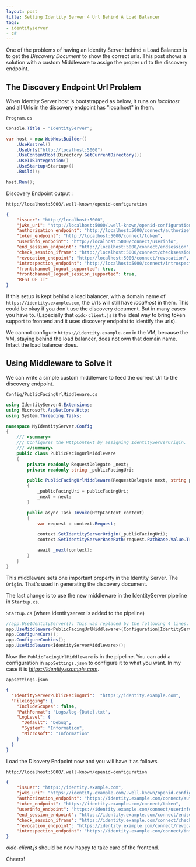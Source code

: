 ```yaml
---
layout: post
title: Setting Identity Server 4 Url Behind A Load Balancer
tags:
- identityserver
- c#
---
```


One of the problems of having an Identity Server behind a Load Balancer is to get the *Discovery Document* to show the correct urls. This post shows a solution with a custom Middleware to assign the proper url to the discovery endpoint.


## The Discovery Endpoint Url Problem

When Identity Server host is bootstrapped as below, it runs on *localhost* and all Urls in the discovery endpoint has "localhost" in them. 

`Program.cs`

```csharp
Console.Title = "IdentityServer";

var host = new WebHostBuilder()
    .UseKestrel()
    .UseUrls("http://localhost:5000")
    .UseContentRoot(Directory.GetCurrentDirectory())
    .UseIISIntegration()
    .UseStartup<Startup>()
    .Build();

host.Run();
```

Discovery Endpoint output :

`http://localhost:5000/.well-known/openid-configuration`

```json 
{
    "issuer": "http://localhost:5000",
    "jwks_uri": "http://localhost:5000/.well-known/openid-configuration/jwks",
    "authorization_endpoint": "http://localhost:5000/connect/authorize",
    "token_endpoint": "http://localhost:5000/connect/token",
    "userinfo_endpoint": "http://localhost:5000/connect/userinfo",
    "end_session_endpoint": "http://localhost:5000/connect/endsession",
    "check_session_iframe": "http://localhost:5000/connect/checksession",
    "revocation_endpoint": "http://localhost:5000/connect/revocation",
    "introspection_endpoint": "http://localhost:5000/connect/introspect",
    "frontchannel_logout_supported": true,
    "frontchannel_logout_session_supported": true,
    "REST OF IT"
}
```

If this setup is kept behind a load balancer, with a domain name of `https://identity.example.com`, the Urls will still have *localhost* in them. This could be okay if you don't use the discovery document. But in many cases you have to. (Especially that `oidc-client.js` is the ideal way to bring token support to frontend and it uses discovery endpoint to identify the urls).

We cannot configure `https://identity.example.com` in the VM, because the VM, staying behind the load balancer, does not own that domain name. Infact the load balancer does.

## Using Middleware to Solve it

We can write a simple custom middleware to feed the correct Url to the discovery endpoint. 

`Config/PublicFacingUrlMiddleware.cs`

```csharp
using IdentityServer4.Extensions;
using Microsoft.AspNetCore.Http;
using System.Threading.Tasks;

namespace MyIdentityServer.Config
{
    /// <summary>
    /// Configures the HttpContext by assigning IdentityServerOrigin.
    /// </summary>
    public class PublicFacingUrlMiddleware
    {
        private readonly RequestDelegate _next;
        private readonly string _publicFacingUri;

        public PublicFacingUrlMiddleware(RequestDelegate next, string publicFacingUri)
        {
            _publicFacingUri = publicFacingUri;
            _next = next;
        }

        public async Task Invoke(HttpContext context)
        {
            var request = context.Request;

            context.SetIdentityServerOrigin(_publicFacingUri);
            context.SetIdentityServerBasePath(request.PathBase.Value.TrimEnd('/'));

            await _next(context);
        }
    }
}
```

This middleware sets one important property in the Identity Server. The `Origin`. That's used in generating the discovery document.

The last change is to use the new middleware in the IdentityServer pipeline in `Startup.cs`.

`Startup.cs` (where identityserver is added to the pipeline)

```csharp
//app.UseIdentityServer(); This was replaced by the following 4 lines.
app.UseMiddleware<PublicFacingUrlMiddleware>(Configuration[IdentityServerPublicFacingUri]);
app.ConfigureCors();
app.ConfigureCookies();
app.UseMiddleware<IdentityServerMiddleware>();
```

Now the `PublicFacingUrlMiddleware` is in the pipeline.
You can add a configuration in `appSettings.json` to configure it to what you want. In my case it is *https://identity.example.com*.

`appsettings.json`

```json
{
  "IdentityServerPublicFacingUri":  "https://identity.example.com",
  "FileLogging": {
    "IncludeScopes": false,
    "PathFormat": "Logs/log-{Date}.txt",
    "LogLevel": {
      "Default": "Debug",
      "System": "Information",
      "Microsoft": "Information"
    }
  }
}
```

Load the Disovery Endpoint now and you will have it as follows.

`http://localhost:5000/.well-known/openid-configuration`

```json
{
    "issuer": "https://identity.example.com",
    "jwks_uri": "https://identity.example.com/.well-known/openid-configuration/jwks",
    "authorization_endpoint": "https://identity.example.com/connect/authorize",
    "token_endpoint": "https://identity.example.com/connect/token",
    "userinfo_endpoint": "https://identity.example.com/connect/userinfo",
    "end_session_endpoint": "https://identity.example.com/connect/endsession",
    "check_session_iframe": "https://identity.example.com/connect/checksession",
    "revocation_endpoint": "https://identity.example.com/connect/revocation",
    "introspection_endpoint": "https://identity.example.com/connect/introspect",
}
```

*oidc-client.js* should be now happy to take care of the frontend.

Cheers!
